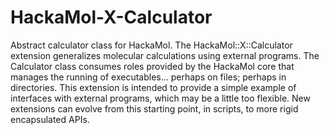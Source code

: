 HackaMol-X-Calculator
=====================

Abstract calculator class for HackaMol. The HackaMol::X::Calculator extension generalizes molecular calculations using external programs. The Calculator class consumes roles provided by the HackaMol core that manages the running of executables... perhaps on files; perhaps in directories.  This extension is intended to provide a simple example of interfaces with external programs, which may be a little too flexible. New extensions can evolve from this starting point, in scripts, to more rigid encapsulated APIs. 


